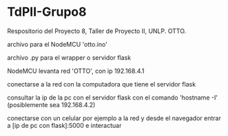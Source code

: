 # TdPII-Grupo8
Respositorio del Proyecto 8, Taller de Proyecto II, UNLP. OTTO.

archivo para el NodeMCU 'otto.ino'

archivo .py para el wrapper o servidor flask

NodeMCU levanta red 'OTTO', con ip 192.168.4.1

conectarse a la red con la computadora que tiene el servidor flask

consultar la ip de la pc con el servidor flask con el comando 'hostname -I' (posiblemente sea 192.168.4.2)

conectarse con un celular por ejemplo a la red y desde el navegador entrar a [ip de pc con flask]:5000 e interactuar
